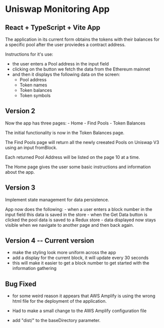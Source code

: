 # Uniswap Monitoring App

## React + TypeScript + Vite App

The application in its current form obtains the tokens with their balances for a specific pool after the user proviedes a contract address.

Instructions for it's use:
  - the user enters a Pool address in the input field
  - clicking on the button we fetch the data from the Ethereum mainnet
  - and then it displays the following data on the screen:
      - Pool address
      - Token names
      - Token balances
      - Token symbols


## Version 2

Now the app has three pages:
    - Home
    - Find Pools
    - Token Balances

The initial functionality is now in the Token Balances page.

The Find Pools page will return all the newly creeated Pools on Uniswap V3 using an input fromBlock.

Each returned Pool Address will be listed on the page 10 at a time.

The Home page gives the user some basic instructions and information about the app.

## Version 3

Implement state management for data persistence.

App now does the following:
    - when a user enters a block number in the input field this data is saved in the store
    - when the Get Data button is clicked the pool data is saved to a Redux store
    - data displayed now stays visible when we navigate to another page and then back again.

## Version 4 -- Current version

- make the styling look more uniform across the app
- add a display for the current block, it will update every 30 seconds
- this will make it easier to get a block number to get started with the information gathering

## Bug Fixed

- for some weird reason it appears that AWS Amplify is using the wrong html file for the deployment of the application.

- Had to make a small change to the AWS Amplify configuration file
- add "dist/" to the baseDirectory parameter.
